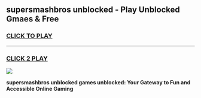 
## supersmashbros unblocked - Play Unblocked Gmaes & Free
<h3>
<a href="https://news.freeplayer.one?title=supersmashbros_unblocked&ref=23F">CLICK TO PLAY</a></h3>
<hr>

<h3>
<a href="https://news.freeplayer.one?title=supersmashbros_unblocked&ref=23F">CLICK 2 PLAY</a>
  
</h3>

<a href="https://news.freeplayer.one?title=supersmashbros_unblocked&ref=23F/"><img src="https://clearcache.store/games.png"></a>


**supersmashbros unblocked games unblocked: Your Gateway to Fun and Accessible Online Gaming**
